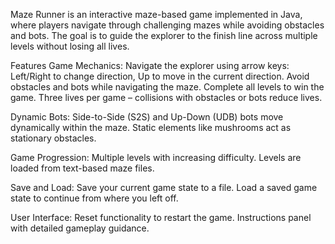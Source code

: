 Maze Runner is an interactive maze-based game implemented in Java, where players navigate through challenging mazes while avoiding obstacles and bots. The goal is to guide the explorer to the finish line across multiple levels without losing all lives.

Features
Game Mechanics: Navigate the explorer using arrow keys: Left/Right to change direction, Up to move in the current direction.
Avoid obstacles and bots while navigating the maze.
Complete all levels to win the game.
Three lives per game – collisions with obstacles or bots reduce lives.

Dynamic Bots:
Side-to-Side (S2S) and Up-Down (UDB) bots move dynamically within the maze.
Static elements like mushrooms act as stationary obstacles.

Game Progression:
Multiple levels with increasing difficulty.
Levels are loaded from text-based maze files.

Save and Load:
Save your current game state to a file.
Load a saved game state to continue from where you left off.

User Interface:
Reset functionality to restart the game.
Instructions panel with detailed gameplay guidance.

